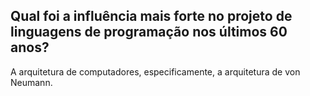 ## Qual foi a influência mais forte no projeto de linguagens de programação nos últimos 60 anos?

A arquitetura de computadores, especificamente, a arquitetura de von Neumann.

